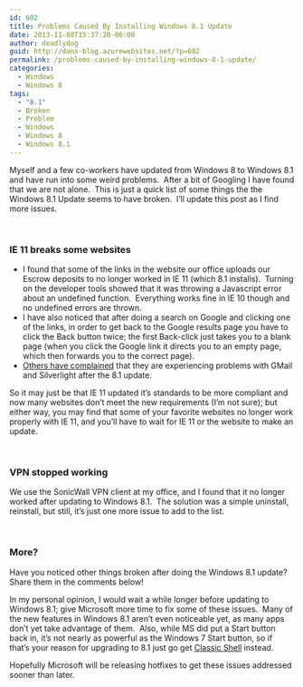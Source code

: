 ```yaml
---
id: 602
title: Problems Caused By Installing Windows 8.1 Update
date: 2013-11-08T15:37:20-06:00
author: deadlydog
guid: http://dans-blog.azurewebsites.net/?p=602
permalink: /problems-caused-by-installing-windows-8-1-update/
categories:
  - Windows
  - Windows 8
tags:
  - "8.1"
  - Broken
  - Problem
  - Windows
  - Windows 8
  - Windows 8.1
---
```

Myself and a few co-workers have updated from Windows 8 to Windows 8.1 and have run into some weird problems.&#160; After a bit of Googling I have found that we are not alone.&#160; This is just a quick list of some things the the Windows 8.1 Update seems to have broken.&#160; I’ll update this post as I find more issues.

&#160;

### IE 11 breaks some websites

  * I found that some of the links in the website our office uploads our Escrow deposits to no longer worked in IE 11 (which 8.1 installs).&#160; Turning on the developer tools showed that it was throwing a Javascript error about an undefined function.&#160; Everything works fine in IE 10 though and no undefined errors are thrown.
  * I have also noticed that after doing a search on Google and clicking one of the links, in order to get back to the Google results page you have to click the Back button twice; the first Back-click just takes you to a blank page (when you click the Google link it directs you to an empty page, which then forwards you to the correct page).
  * [Others have complained](http://answers.microsoft.com/en-us/ie/forum/ie11_pr-windows8_1_pr/windows-81-upgrade-ie-11-not-working-properly/87224e09-2732-48c6-823d-c2099faead48) that they are experiencing problems with GMail and Silverlight after the 8.1 update.

So it may just be that IE 11 updated it’s standards to be more compliant and now many websites don’t meet the new requirements (I’m not sure); but either way, you may find that some of your favorite websites no longer work properly with IE 11, and you’ll have to wait for IE 11 or the website to make an update.

&#160;

### VPN stopped working

We use the SonicWall VPN client at my office, and I found that it no longer worked after updating to Windows 8.1.&#160; The solution was a simple uninstall, reinstall, but still, it’s just one more issue to add to the list.

&#160;

### More?

Have you noticed other things broken after doing the Windows 8.1 update? Share them in the comments below!

In my personal opinion, I would wait a while longer before updating to Windows 8.1; give Microsoft more time to fix some of these issues.&#160; Many of the new features in Windows 8.1 aren’t even noticeable yet, as many apps don’t yet take advantage of them.&#160; Also, while MS did put a Start button back in, it’s not nearly as powerful as the Windows 7 Start button, so if that’s your reason for upgrading to 8.1 just go get [Classic Shell](http://www.classicshell.net/) instead.

Hopefully Microsoft will be releasing hotfixes to get these issues addressed sooner than later.
